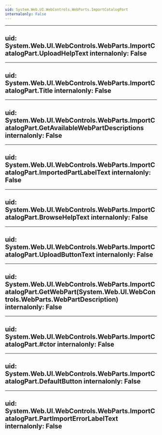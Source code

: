 ```yaml
---
uid: System.Web.UI.WebControls.WebParts.ImportCatalogPart
internalonly: False
---
```


---
uid: System.Web.UI.WebControls.WebParts.ImportCatalogPart.UploadHelpText
internalonly: False
---

---
uid: System.Web.UI.WebControls.WebParts.ImportCatalogPart.Title
internalonly: False
---

---
uid: System.Web.UI.WebControls.WebParts.ImportCatalogPart.GetAvailableWebPartDescriptions
internalonly: False
---

---
uid: System.Web.UI.WebControls.WebParts.ImportCatalogPart.ImportedPartLabelText
internalonly: False
---

---
uid: System.Web.UI.WebControls.WebParts.ImportCatalogPart.BrowseHelpText
internalonly: False
---

---
uid: System.Web.UI.WebControls.WebParts.ImportCatalogPart.UploadButtonText
internalonly: False
---

---
uid: System.Web.UI.WebControls.WebParts.ImportCatalogPart.GetWebPart(System.Web.UI.WebControls.WebParts.WebPartDescription)
internalonly: False
---

---
uid: System.Web.UI.WebControls.WebParts.ImportCatalogPart.#ctor
internalonly: False
---

---
uid: System.Web.UI.WebControls.WebParts.ImportCatalogPart.DefaultButton
internalonly: False
---

---
uid: System.Web.UI.WebControls.WebParts.ImportCatalogPart.PartImportErrorLabelText
internalonly: False
---

